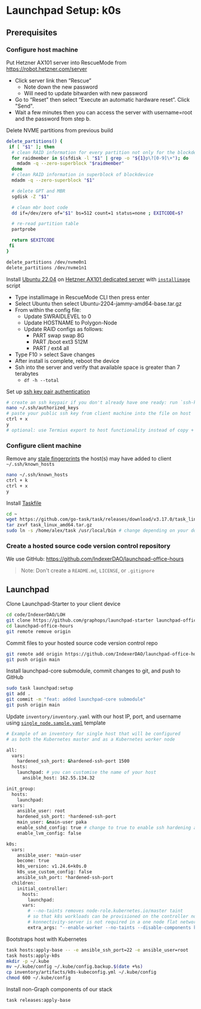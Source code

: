 # Launchpad Setup: k0s
## Prerequisites

### Configure host machine 

Put Hetzner AX101 server into RescueMode from https://robot.hetzner.com/server

* Click server link then “Rescue”
    * Note down the new password
    * Will need to update bitwarden with new password
* Go to “Reset” then select “Execute an automatic hardware reset”. Click "Send".
* Wait a few minutes then you can access the server with username=root and the password from step b.

Delete NVME partitions from previous build

``` bash
delete_partitions() {
 if [ "$1" ]; then
  # clean RAID information for every partition not only for the blockdevice
  for raidmember in $(sfdisk -l "$1" | grep -o "${1}p\?[0-9]\+"); do
    mdadm -q --zero-superblock "$raidmember" 
  done
  # clean RAID information in superblock of blockdevice
  mdadm -q --zero-superblock "$1" 

  # delete GPT and MBR
  sgdisk -Z "$1" 

  # clean mbr boot code
  dd if=/dev/zero of="$1" bs=512 count=1 status=none ; EXITCODE=$?

  # re-read partition table
  partprobe 

  return $EXITCODE
 fi
}

delete_partitions /dev/nvme0n1
delete_partitions /dev/nvme1n1
```

Install [Ubuntu 22.04](https://releases.ubuntu.com/22.04/) on [Hetzner AX101 dedicated server](https://www.hetzner.com/dedicated-rootserver/ax101) with [`installimage`](https://docs.hetzner.com/robot/dedicated-server/operating-systems/installimage/) script

* Type installimage in RescueMode CLI then press enter
* Select Ubuntu then select Ubuntu-2204-jammy-amd64-base.tar.gz
* From within the config file:
    * Update SWRAIDLEVEL to 0
    * Update HOSTNAME to Polygon-Node
    * Update RAID configs as follows:
        * PART swap swap 8G
        * PART /boot ext3 512M
        * PART / ext4 all
* Type F10 > select Save changes
* After install is complete, reboot the device
* Ssh into the server and verify that available space is greater than 7 terabytes
    * `df -h --total`


Set up [ssh key pair authentication](https://help.ubuntu.com/community/SSH/OpenSSH/Keys)
``` bash
# create an ssh keypair if you don't already have one ready: run `ssh-keygen -t rsa` on client machine
nano ~/.ssh/authorized_keys
# paste your public ssh key from client machine into the file on host
ctrl + x
y
# optional: use Termius export to host functionality instead of copy + paste to host
```

### Configure client machine
Remove any [stale fingerprints](https://en.wikipedia.org/wiki/Public_key_fingerprint) the host(s) may have added to client `~/.ssh/known_hosts`

``` bash
nano ~/.ssh/known_hosts
ctrl + k
ctrl + x
y
```

Install [Taskfile](https://github.com/go-task/task/releases)

``` bash
cd ~
wget https://github.com/go-task/task/releases/download/v3.17.0/task_linux_amd64.tar.gz
tar zxvf task_linux_amd64.tar.gz
sudo ln -s /home/alex/task /usr/local/bin # change depending on your download path
```

### Create a hosted source code version control repository
We use GitHub: https://github.com/IndexerDAO/launchpad-office-hours
> Note: Don't create a `README.md`, `LICENSE`, or `.gitignore`

## Launchpad
Clone Launchpad-Starter to your client device

``` bash
cd code/IndexerDAO/LOH
git clone https://github.com/graphops/launchpad-starter launchpad-office-hours
cd launchpad-office-hours
git remote remove origin
```

Commit files to your hosted source code version control repo

``` bash
git remote add origin https://github.com/IndexerDAO/launchpad-office-hours.git
git push origin main
```

Install launchpad-core submodule, commit changes to git, and push to GitHub

``` bash
sudo task launchpad:setup
git add .
git commit -m "feat: added launchpad-core submodule"
git push origin main
```

Update `inventory/inventory.yaml` with our host IP, port, and username using [`single_node.sample.yaml`](https://github.com/graphops/launchpad-starter/blob/main/inventory/samples/single-node.sample.yaml) template

``` bash
# Example of an inventory for single host that will be configured
# as both the Kubernetes master and as a Kubernetes worker node

all:
  vars:
    hardened_ssh_port: &hardened-ssh-port 1500
  hosts:
    launchpad: # you can customise the name of your host
      ansible_host: 162.55.134.32

init_group:
  hosts:
    launchpad:
  vars:
    ansible_user: root
    hardened_ssh_port: *hardened-ssh-port
    main_user: &main-user paka
    enable_sshd_config: true # change to true to enable ssh hardening and lock port 22
    enable_lvm_config: false

k0s:
  vars:
    ansible_user: *main-user
    become: true
    k0s_version: v1.24.6+k0s.0
    k0s_use_custom_config: false
    ansible_ssh_port: *hardened-ssh-port
  children:
    initial_controller:
      hosts:
        launchpad:
      vars:
        # --no-taints removes node-role.kubernetes.io/master taint
        # so that k8s workloads can be provisioned on the controller node
        # konnectivity-server is not required in a one node flat network cluster
        extra_args: "--enable-worker --no-taints --disable-components konnectivity-server"
```

Bootstraps host with Kubernetes

``` bash
task hosts:apply-base -- -e ansible_ssh_port=22 -e ansible_user=root
task hosts:apply-k0s
mkdir -p ~/.kube
mv ~/.kube/config ~/.kube/config.backup.$(date +%s)
cp inventory/artifacts/k0s-kubeconfig.yml ~/.kube/config
chmod 600 ~/.kube/config
```

Install non-Graph components of our stack

``` bash
task releases:apply-base
```
